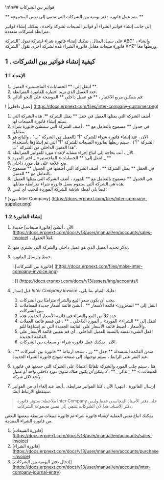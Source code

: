 \n\n## فواتير بين الشركات

** يتم عمل فاتورة دفتر يومية بين الشركات التي تنتمي إلى نفس المجموعة. **

إلى جانب إنشاء فواتير الشراء أو فواتير المبيعات لشركة واحدة ، يمكنك إنشاء فواتير مترابطة لشركات متعددة.

على سبيل المثال ، يمكنك إنشاء فاتورة شراء لشركة تقول "الشركة ABC" ، وإنشاء فاتورة مبيعات مقابل فاتورة الشراء هذه لشركة أخرى تقول "الشركة XYZ" وربطها معًا.

## 1 \. كيفية إنشاء فواتير بين الشركات

### 1.1 الإعداد

1. انتقل إلى: ** الحسابات> الماجستير> العميل **.
2. حدد العميل الذي تريد اختياره للفاتورة المترابطة.
3. قم بتمكين مربع الاختيار ، ** هو عميل داخلي ** الموضحة على النحو التالي:

! [عميل داخلي] (https://docs.erpnext.com/files/inter-company-customer.png)

1. أضف الشركة التي يمثلها العميل في حقل ** يمثل الشركة **. هذه الشركة التي سيتم إنشاء فاتورة المبيعات لها.
2. في جدول ** مسموح بالتعامل مع ** ، أضف الشركة التي ستنشئ فاتورة شراء مقابلها.
3. الآن ، عند إنشاء فاتورة شراء للشركة "أ" (العميل من الشركة "ب" ، والبائع هو الشركة "أ") ، سيتم ربطها بفاتورة المبيعات للشركة "أ" التي تم إنشاؤها باستخدام هذا العميل الداخلي من الشركة "ب".
4. الآن ، أنت بحاجة إلى اتباع إجراء مشابه لإعداد مورد للفواتير المترابطة.
5. انتقل إلى: ** الحسابات> الماجستير> _ اختر المورد _ **
6. ضع علامة على هل مورد داخلي.
7. في الحقل ** يمثل الشركة ** ، أضف الشركة التي أضفتها في الجدول ** مسموح بالتعامل مع ** للعميل.
8. في الجدول ** مسموح بالتعامل مع ** للمورد ، أضف الشركة التي يمثلها العميل. هذه هي الشركة التي ستقوم بعمل فاتورة شراء مترابطة مقابلها.
9. فيما يلي لقطة شاشة للشركة الموردة لتجنب أي لبس:

! [مورد Inter Company] (https://docs.erpnext.com/files/inter-company-supplier.png)

### 1.2 إنشاء الفاتورة

1. الآن ، أنشئ [فاتورة مبيعات] جديدة (https://docs.erpnext.com/docs/v13/user/manual/en/accounts/sales-invoice) ، املأ الحقول.
2. تذكر تحديد العميل الذي هو عميل داخلي والشركة التي يشتري منها.
3. حفظ وإرسال الفاتورة.
    
    ! [فاتورة بين الشركات] (https://docs.erpnext.com/files/make-inter-company-invoice.png)
    
    ! [] (https://docs.erpnext.com/docs/v13/assets/img/accounts/)
    
4. قبل إصدار _Inter Company Invoice_ ، عليك القيام بما يلي:
    
    1. يجب أن يكون سعر البيع والشراء متزامنًا بين الشركات.
    2. انتقل إلى ** المخزون> قائمة الأسعار ** ، أنشئ قائمة أسعار جديدة للمعاملات بين الشركات.
    3. حدد كلاً من البيع والشراء في قائمة الأسعار الجديدة هذه.
    4. انتقل إلى ** الشراء> المورد> _ المورد الداخلي _ ** ، في قسم قائمة العملات والأسعار ، اضبط قائمة الأسعار على القائمة الجديدة التي تم إنشاؤها للتو.
    5. افعل الشيء نفسه بالنسبة للعميل الداخلي ، أي قم بتعيين قائمة الأسعار على القائمة الجديدة.
    6. الآن ، يمكنك عمل فاتورة شراء أو مبيعات بين الشركات.
5. ضمن القائمة المنسدلة ** جعل ** زر ، ستجد ارتباط ** فاتورة بين الشركات ** ، عند النقر على الرابط ، سيتم توجيهك إلى صفحة نموذج فاتورة الشراء الجديدة.
6. هنا ، سيتم جلب المورد والشركة تلقائيًا اعتمادًا على الشركة التي حددتها في فاتورة المبيعات. > ** _ تذكر _ ** _: لا يمكن أن يكون هناك سوى مورد داخلي واحد أو عميل واحد لكل شركة ._
7. إرسال الفاتورة ، انتهى! الآن ، كلتا الفواتير مترابطة. _أيضا عند إلغاء أي من الفواتير سينقطع الارتباط أيضًا.

> ملاحظة: ستؤثر فاتورة Inter Company على دفتر الأستاذ المحاسبي فقط وليس دفتر الأستاذ. هذا لأن الشركات تنتمي إلى نفس مجموعة الشركات.

يمكنك اتباع نفس العملية لإنشاء فاتورة شراء ثم فاتورة مبيعات مرتبطة ببعضها البعض من فاتورة الشراء المقدمة.

1. [فاتورة المبيعات] (https://docs.erpnext.com/docs/v13/user/manual/en/accounts/sales-invoice)
2. [فاتورة الشراء] (https://docs.erpnext.com/docs/v13/user/manual/en/accounts/purchase-invoice)
3. [إدخال دفتر اليومية بين الشركات] (https://docs.erpnext.com/docs/v13/user/manual/en/accounts/inter-company-journal-entry)